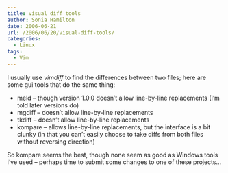 ```yaml
---
title: visual diff tools
author: Sonia Hamilton
date: 2006-06-21
url: /2006/06/20/visual-diff-tools/
categories:
  - Linux
tags:
  - Vim
---
```

I usually use *vimdiff* to find the differences between two files; here are some gui tools that do the same thing:
<!--more-->

  * meld &#8211; though version 1.0.0 doesn&#8217;t allow line-by-line replacements (I&#8217;m told later versions do)
  * mgdiff &#8211; doesn&#8217;t allow line-by-line replacements
  * tkdiff &#8211; doesn&#8217;t allow line-by-line replacements
  * kompare &#8211; allows line-by-line replacements, but the interface is a bit clunky (in that you can&#8217;t easily choose to take diffs from both files without reversing direction)

So kompare seems the best, though none seem as good as Windows tools I&#8217;ve used &#8211; perhaps time to submit some changes to one of these projects&#8230;
